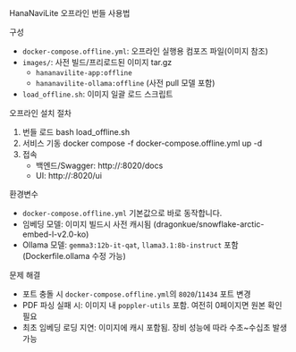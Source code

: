 HanaNaviLite 오프라인 번들 사용법

구성
- `docker-compose.offline.yml`: 오프라인 실행용 컴포즈 파일(이미지 참조)
- `images/`: 사전 빌드/프리로드된 이미지 tar.gz
  - `hananavilite-app:offline`
  - `hananavilite-ollama:offline` (사전 pull 모델 포함)
- `load_offline.sh`: 이미지 일괄 로드 스크립트

오프라인 설치 절차
1) 번들 로드
   bash load_offline.sh
2) 서비스 기동
   docker compose -f docker-compose.offline.yml up -d
3) 접속
   - 백엔드/Swagger: http://<host>:8020/docs
   - UI: http://<host>:8020/ui

환경변수
- `docker-compose.offline.yml` 기본값으로 바로 동작합니다.
- 임베딩 모델: 이미지 빌드시 사전 캐시됨 (dragonkue/snowflake-arctic-embed-l-v2.0-ko)
- Ollama 모델: `gemma3:12b-it-qat`, `llama3.1:8b-instruct` 포함 (Dockerfile.ollama 수정 가능)

문제 해결
- 포트 충돌 시 `docker-compose.offline.yml`의 `8020`/`11434` 포트 변경
- PDF 파싱 실패 시: 이미지 내 `poppler-utils` 포함. 여전히 0페이지면 원본 확인 필요
- 최초 임베딩 로딩 지연: 이미지에 캐시 포함됨. 장비 성능에 따라 수초~수십초 발생 가능
